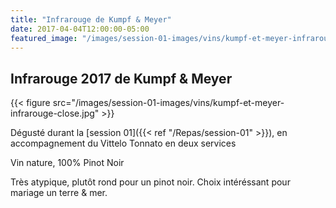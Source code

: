 ```yaml
---
title: "Infrarouge de Kumpf & Meyer"
date: 2017-04-04T12:00:00-05:00
featured_image: "/images/session-01-images/vins/kumpf-et-meyer-infrarouge.jpg"
---
```


Infrarouge 2017 de Kumpf & Meyer
---------------------------

{{< figure src="/images/session-01-images/vins/kumpf-et-meyer-infrarouge-close.jpg" >}}

Dégusté durant la [session 01]({{< ref "/Repas/session-01" >}}), en accompagnement du Vittelo Tonnato en deux services

Vin nature, 100% Pinot Noir

Très atypique, plutôt rond pour un pinot noir.
Choix intéréssant pour mariage un terre & mer.
